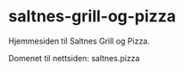 # saltnes-grill-og-pizza
Hjemmesiden til Saltnes Grill og Pizza.

Domenet til nettsiden: saltnes.pizza

